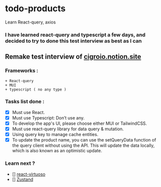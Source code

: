 # todo-products
Learn React-query, axios


### I have learned react-query and typescript a few days, and decided to try to done this test interview as best as I can

## Remake test interview of [cigroio.notion.site](https://cigroio.notion.site/Front-end-interview-project-6656e88c83634df6b63e854f06539b7e)

### Frameworks :
```
+ React-query
+ MUI
+ typescript ( no any type )
```

### Tasks list done :
- [x] Must use React.
- [x] Must use Typescript: Don’t use any.
- [x] To develop the app's UI, please choose either MUI or TailwindCSS.
- [x] Must use react-query library for data query & mutation.
- [x] Using query key to manage cache entities.
- [x] To update the product name, you can use the setQueryData function of the query client without using the API. This will update the data locally, which is also known as an optimistic update.

### Learn next ? 
- [] [react-virtuoso](https://virtuoso.dev/)
- [] [Zustand](https://github.com/pmndrs/zustand)
